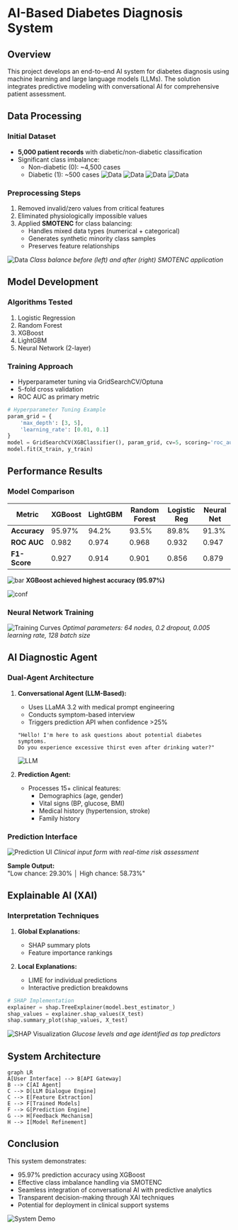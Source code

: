 
# AI-Based Diabetes Diagnosis System

## Overview
This project develops an end-to-end AI system for diabetes diagnosis using machine learning and large language models (LLMs). The solution integrates predictive modeling with conversational AI for comprehensive patient assessment.


##  Data Processing
### Initial Dataset
- **5,000 patient records** with diabetic/non-diabetic classification
- Significant class imbalance: 
  - Non-diabetic (0): ~4,500 cases 
  - Diabetic (1): ~500 cases
![Data](./Screenshots/data.png)
![Data](./Screenshots/data1.png)
![Data](./Screenshots/data2.png)
![Data](./Screenshots/data3.png)
### Preprocessing Steps
1. Removed invalid/zero values from critical features
2. Eliminated physiologically impossible values
3. Applied **SMOTENC** for class balancing:
   - Handles mixed data types (numerical + categorical)
   - Generates synthetic minority class samples
   - Preserves feature relationships

![Data](./Screenshots/DataDistribution.png)
*Class balance before (left) and after (right) SMOTENC application*

## Model Development
### Algorithms Tested
1. Logistic Regression
2. Random Forest
3. XGBoost
4. LightGBM
5. Neural Network (2-layer)

### Training Approach
- Hyperparameter tuning via GridSearchCV/Optuna
- 5-fold cross validation
- ROC AUC as primary metric

```python
# Hyperparameter Tuning Example
param_grid = {
    'max_depth': [3, 5],
    'learning_rate': [0.01, 0.1]
}
model = GridSearchCV(XGBClassifier(), param_grid, cv=5, scoring='roc_auc')
model.fit(X_train, y_train)
```

## Performance Results
### Model Comparison
| Metric          | XGBoost | LightGBM | Random Forest | Logistic Reg | Neural Net |
|-----------------|---------|----------|---------------|--------------|------------|
| **Accuracy**    | 95.97%  | 94.2%    | 93.5%         | 89.8%        | 91.3%      |
| **ROC AUC**     | 0.982   | 0.974    | 0.968         | 0.932        | 0.947      |
| **F1-Score**    | 0.927   | 0.914    | 0.901         | 0.856        | 0.879      |


![bar](./Screenshots/bar.png)
**XGBoost achieved highest accuracy (95.97%)**

![conf](./Screenshots/conf.png)

### Neural Network Training
![Training Curves](./Screenshots/nn.png)
*Optimal parameters: 64 nodes, 0.2 dropout, 0.005 learning rate, 128 batch size*

##  AI Diagnostic Agent
### Dual-Agent Architecture
1. **Conversational Agent (LLM-Based):**
   - Uses LLaMA 3.2 with medical prompt engineering
   - Conducts symptom-based interview
   - Triggers prediction API when confidence >25%
   
   ```
   "Hello! I'm here to ask questions about potential diabetes symptoms.
   Do you experience excessive thirst even after drinking water?"
   ```
   ![LLM](./Screenshots/llmChat.png)

2. **Prediction Agent:**
   - Processes 15+ clinical features:
     * Demographics (age, gender)
     * Vital signs (BP, glucose, BMI)
     * Medical history (hypertension, stroke)
     * Family history

### Prediction Interface
![Prediction UI](./Screenshots/pred.png)
*Clinical input form with real-time risk assessment*

**Sample Output:**  
"Low chance: 29.30% │ High chance: 58.73%"

##  Explainable AI (XAI)
### Interpretation Techniques
1. **Global Explanations:**
   - SHAP summary plots
   - Feature importance rankings
   
2. **Local Explanations:**
   - LIME for individual predictions
   - Interactive prediction breakdowns

```python
# SHAP Implementation
explainer = shap.TreeExplainer(model.best_estimator_)
shap_values = explainer.shap_values(X_test)
shap.summary_plot(shap_values, X_test)
```

![SHAP Visualization](./diabetes/explanations0/shap/shap_summary_lr.png)
*Glucose levels and age identified as top predictors*

## System Architecture
```mermaid
graph LR
A[User Interface] --> B[API Gateway]
B --> C[AI Agent]
C --> D[LLM Dialogue Engine]
C --> E[Feature Extraction]
E --> F[Trained Models]
F --> G[Prediction Engine]
G --> H[Feedback Mechanism]
H --> I[Model Refinement]
```

##  Conclusion
This system demonstrates:
- 95.97% prediction accuracy using XGBoost
- Effective class imbalance handling via SMOTENC
- Seamless integration of conversational AI with predictive analytics
- Transparent decision-making through XAI techniques
- Potential for deployment in clinical support systems

![System Demo](https://via.placeholder.com/800x400?text=End-to-End+System+Demo)

